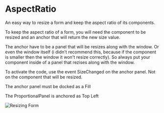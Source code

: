 # AspectRatio
An easy way to resize a form and keep the aspect ratio of its components.

To keep the aspect ratio of a form, you will need the component to be resized and an anchor that will return the new size value.

The anchor have to be a panel that will be resizes along with the window. Or even the window itself (i didn't recommend this, because if the component is smaller then the window it won't resize correctly). So always put your component inside of a panel that rezises along with the window.

To activate the code, use the event SizeChanged on the anchor panel. Not on the component that will be resized.

The anchor panel must be docked as a Fill

The ProportionalPanel is anchored as Top Left

![Resizing Form](https://i.imgur.com/HNdrAZj.gif)
